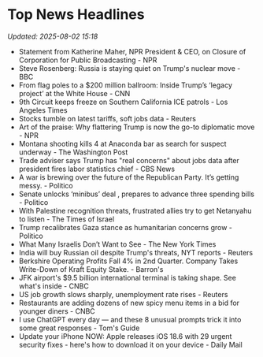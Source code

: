# Top News Headlines

_Updated: 2025-08-02 15:18_

- Statement from Katherine Maher, NPR President & CEO, on Closure of Corporation for Public Broadcasting - NPR
- Steve Rosenberg: Russia is staying quiet on Trump's nuclear move - BBC
- From flag poles to a $200 million ballroom: Inside Trump’s ‘legacy project’ at the White House - CNN
- 9th Circuit keeps freeze on Southern California ICE patrols - Los Angeles Times
- Stocks tumble on latest tariffs, soft jobs data - Reuters
- Art of the praise: Why flattering Trump is now the go-to diplomatic move - NPR
- Montana shooting kills 4 at Anaconda bar as search for suspect underway - The Washington Post
- Trade adviser says Trump has "real concerns" about jobs data after president fires labor statistics chief - CBS News
- A war is brewing over the future of the Republican Party. It’s getting messy. - Politico
- Senate unlocks ‘minibus’ deal , prepares to advance three spending bills - Politico
- With Palestine recognition threats, frustrated allies try to get Netanyahu to listen - The Times of Israel
- Trump recalibrates Gaza stance as humanitarian concerns grow - Politico
- What Many Israelis Don’t Want to See - The New York Times
- India will buy Russian oil despite Trump's threats, NYT reports - Reuters
- Berkshire Operating Profits Fall 4% in 2nd Quarter. Company Takes Write-Down of Kraft Equity Stake. - Barron's
- JFK airport's $9.5 billion international terminal is taking shape. See what's inside - CNBC
- US job growth slows sharply, unemployment rate rises - Reuters
- Restaurants are adding dozens of new spicy menu items in a bid for younger diners - CNBC
- I use ChatGPT every day — and these 8 unusual prompts trick it into some great responses - Tom's Guide
- Update your iPhone NOW: Apple releases iOS 18.6 with 29 urgent security fixes - here's how to download it on your device - Daily Mail